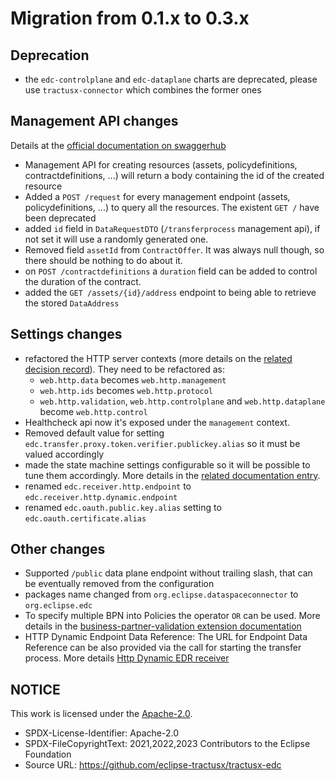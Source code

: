 # Migration from 0.1.x to 0.3.x

## Deprecation

- the `edc-controlplane` and `edc-dataplane` charts are deprecated, please use `tractusx-connector` which combines the former ones

## Management API changes

Details at the [official documentation on swaggerhub](https://app.swaggerhub.com/apis/eclipse-edc-bot/management-api/0.0.1-SNAPSHOT)

- Management API for creating resources (assets, policydefinitions, contractdefinitions, ...) will return a body containing the id of the created resource
- Added a `POST /request` for every management endpoint (assets, policydefinitions, ...) to query all the resources. The existent `GET /` have been deprecated
- added `id` field in `DataRequestDTO` (`/transferprocess` management api), if not set it will use a randomly generated one.
- Removed field `assetId` from `ContractOffer`. It was always null though, so there should be nothing to do about it.
- on `POST /contractdefinitions` a `duration` field can be added to control the duration of the contract.
- added the `GET /assets/{id}/address` endpoint to being able to retrieve the stored `DataAddress`

## Settings changes

- refactored the HTTP server contexts (more details on the [related decision record](https://eclipse-edc.github.io/docs/#/submodule/Connector/docs/developer/decision-records/2022-11-09-api-refactoring/renaming)). They need to be refactored as:
  - `web.http.data` becomes `web.http.management`
  - `web.http.ids` becomes `web.http.protocol`
  - `web.http.validation`, `web.http.controlplane` and `web.http.dataplane` become `web.http.control`
- Healthcheck api now it's exposed under the `management` context.
- Removed default value for setting `edc.transfer.proxy.token.verifier.publickey.alias` so it must be valued accordingly
- made the state machine settings configurable so it will be possible to tune them accordingly. More details in the [related documentation entry](https://eclipse-edc.github.io/docs/#/submodule/Connector/docs/developer/performance-tuning).
- renamed `edc.receiver.http.endpoint` to `edc.receiver.http.dynamic.endpoint`
- renamed `edc.oauth.public.key.alias` setting to `edc.oauth.certificate.alias`

## Other changes

- Supported `/public` data plane endpoint without trailing slash, that can be eventually removed from the configuration
- packages name changed from `org.eclipse.dataspaceconnector` to `org.eclipse.edc`
- To specify multiple BPN into Policies the operator `OR` can be used. More details in the [business-partner-validation extension documentation](../../edc-extensions/business-partner-validation)
- HTTP Dynamic Endpoint Data Reference: The URL for Endpoint Data Reference can be also provided via the call for starting the transfer process. More details [Http Dynamic EDR receiver](https://github.com/eclipse-edc/Connector/tree/main/extensions/control-plane/transfer/transfer-pull-http-dynamic-receiver)

## NOTICE

This work is licensed under the [Apache-2.0](https://www.apache.org/licenses/LICENSE-2.0).

- SPDX-License-Identifier: Apache-2.0
- SPDX-FileCopyrightText: 2021,2022,2023 Contributors to the Eclipse Foundation
- Source URL: <https://github.com/eclipse-tractusx/tractusx-edc>
